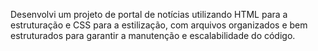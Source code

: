 Desenvolvi um projeto de portal de notícias utilizando HTML para a estruturação e CSS para a estilização, com arquivos organizados e bem estruturados para garantir a manutenção e escalabilidade do código.
